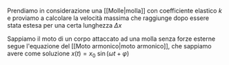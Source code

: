 Prendiamo in considerazione una [[Molle|molla]] con coefficiente elastico $k$ e proviamo a calcolare la velocità massima che raggiunge dopo essere stata estesa per una certa lunghezza $\Delta x$

Sappiamo il moto di un corpo attaccato ad una molla senza forze esterne segue l'equazione del [[Moto armonico|moto armonico]], che sappiamo avere come soluzione $x(t) = x_0 \ \sin(\omega t + \varphi)$ 


